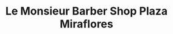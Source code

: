 ---
title: "Le Monsieur Barber Shop Plaza Miraflores"
url: /tegucigalpa/le-monsieur-barber-shop-plaza-miraflores/
shop: Allgemein
---